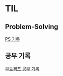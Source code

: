 # TIL

## Problem-Solving

[PS 기록](https://github.com/kkg5/boj#%EB%B0%B1%EC%A4%80boj-)

## 공부 기록

[부트캠프 공부 기록](https://kkg0.tistory.com/category/Bootcamp)
